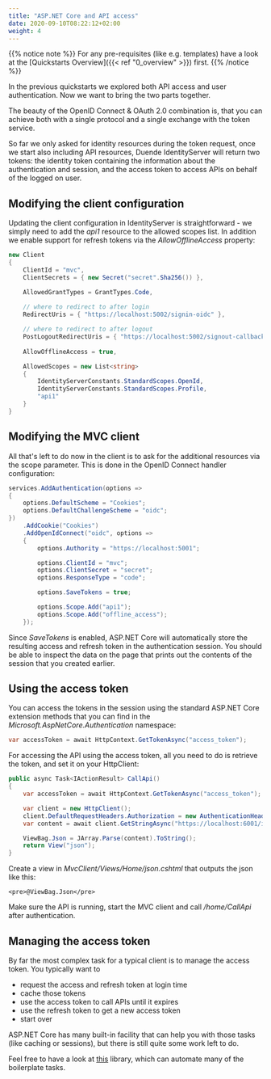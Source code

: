 ```yaml
---
title: "ASP.NET Core and API access"
date: 2020-09-10T08:22:12+02:00
weight: 4
---
```


{{% notice note %}}
For any pre-requisites (like e.g. templates) have a look at the [Quickstarts Overview]({{< ref "0_overview" >}}) first.
{{% /notice %}}

In the previous quickstarts we explored both API access and user authentication. 
Now we want to bring the two parts together.

The beauty of the OpenID Connect & OAuth 2.0 combination is, that you can achieve both with a single protocol and a single exchange with the token service.

So far we only asked for identity resources during the token request, once we start also including API resources, Duende IdentityServer will return two tokens:
the identity token containing the information about the authentication and session, and the access token to access APIs on behalf of the logged on user.

## Modifying the client configuration
Updating the client configuration in IdentityServer is straightforward - we simply need to add the *api1* resource to the allowed scopes list.
In addition we enable support for refresh tokens via the *AllowOfflineAccess* property:

```cs
new Client
{
    ClientId = "mvc",
    ClientSecrets = { new Secret("secret".Sha256()) },

    AllowedGrantTypes = GrantTypes.Code,
            
    // where to redirect to after login
    RedirectUris = { "https://localhost:5002/signin-oidc" },

    // where to redirect to after logout
    PostLogoutRedirectUris = { "https://localhost:5002/signout-callback-oidc" },
    
    AllowOfflineAccess = true,

    AllowedScopes = new List<string>
    {
        IdentityServerConstants.StandardScopes.OpenId,
        IdentityServerConstants.StandardScopes.Profile,
        "api1"
    }
}
```

## Modifying the MVC client
All that's left to do now in the client is to ask for the additional resources via the scope parameter. This is done in the OpenID Connect handler configuration:

```cs
services.AddAuthentication(options =>
{
    options.DefaultScheme = "Cookies";
    options.DefaultChallengeScheme = "oidc";
})
    .AddCookie("Cookies")
    .AddOpenIdConnect("oidc", options =>
    {
        options.Authority = "https://localhost:5001";

        options.ClientId = "mvc";
        options.ClientSecret = "secret";
        options.ResponseType = "code";

        options.SaveTokens = true;

        options.Scope.Add("api1");
        options.Scope.Add("offline_access");
    });
```

Since *SaveTokens* is enabled, ASP.NET Core will automatically store the resulting access and refresh token in the authentication session.
You should be able to inspect the data on the page that prints out the contents of the session that you created earlier.

## Using the access token
You can access the tokens in the session using the standard ASP.NET Core extension methods 
that you can find in the *Microsoft.AspNetCore.Authentication* namespace:

```cs
var accessToken = await HttpContext.GetTokenAsync("access_token");
```

For accessing the API using the access token, all you need to do is retrieve the token, and set it on your HttpClient:

```cs
public async Task<IActionResult> CallApi()
{
    var accessToken = await HttpContext.GetTokenAsync("access_token");

    var client = new HttpClient();
    client.DefaultRequestHeaders.Authorization = new AuthenticationHeaderValue("Bearer", accessToken);
    var content = await client.GetStringAsync("https://localhost:6001/identity");

    ViewBag.Json = JArray.Parse(content).ToString();
    return View("json");
}
```
Create a view in *MvcClient/Views/Home/json.cshtml* that outputs the json like this:

    <pre>@ViewBag.Json</pre>

Make sure the API is running, start the MVC client and call */home/CallApi* after authentication.

## Managing the access token
By far the most complex task for a typical client is to manage the access token. You typically want to 

* request the access and refresh token at login time
* cache those tokens
* use the access token to call APIs until it expires
* use the refresh token to get a new access token
* start over

ASP.NET Core has many built-in facility that can help you with those tasks (like caching or sessions), 
but there is still quite some work left to do. 

Feel free to have a look at [this](https://github.com/DuendeArchive/IdentityModel.AspNetCore/) library, which can automate 
many of the boilerplate tasks.
